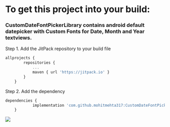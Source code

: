 
# To get this project into your build:
### CustomDateFontPickerLibrary contains android default datepicker with Custom Fonts for Date, Month and Year textviews.

Step 1. Add the JitPack repository to your build file
```javascript
allprojects {
		repositories {
			...
			maven { url 'https://jitpack.io' }
		}
	}
```
Step 2. Add the dependency
```javascript
dependencies {
	        implementation 'com.github.mohitmehta317:CustomDateFontPickerLibrary:1.1'
	}
  ```
[![](https://jitpack.io/v/mohitmehta317/CustomDateFontPickerLibrary.svg)](https://jitpack.io/#mohitmehta317/CustomDateFontPickerLibrary)

